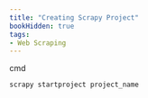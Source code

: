 ```yaml
---
title: "Creating Scrapy Project"
bookHidden: true
tags:
- Web Scraping
---
```


cmd 

```
scrapy startproject project_name
```


